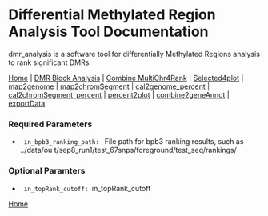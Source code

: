 # Differential Methylated Region Analysis Tool Documentation

dmr_analysis is a software tool for differentially Methylated Regions analysis to rank significant DMRs.



[Home](index.md) | [DMR Block Analysis](dmr_analysis_block.md) | [Combine MultiChr4Rank](dmr_combine_multChrs4rank.md) | [Selected4plot](dmr_selected4plot.md) | [map2genome](dmr_map2genome.md) | [map2chromSegment](dmr_map2chromSegment.md) | [cal2genome_percent](dmr_cal2genome_percent.md) | [cal2chromSegment_percent](dmr_cal2chromSegment_percent.md) | [percent2plot](dmr_percent2plot.md) | [combine2geneAnnot](dmr_combine2geneAnnot.md) | [exportData](dmr_exportData.md)
### Required Parameters


<ul>
  <li><code> in_bpb3_ranking_path: </code> File path for bpb3 ranking results, such as ../data/ou
                        t/sep8_run1/test_67snps/foreground/test_seq/rankings/</li>

    
</ul>

### Optional Paramters

<ul>
  <li><code> in_topRank_cutoff: </code>in_topRank_cutoff </li>

    
</ul>  

[Home](index.md)
